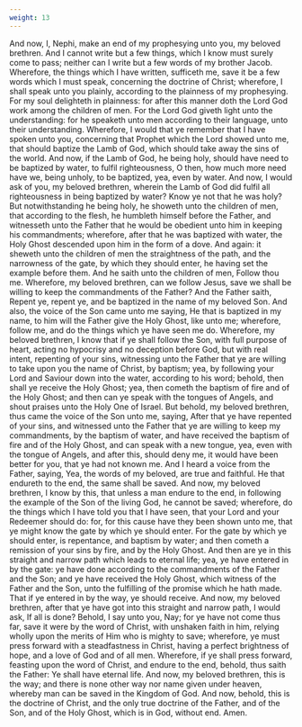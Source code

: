 ```yaml
---
weight: 13
---
```

And now, I, Nephi, make an end of my prophesying unto you, my beloved brethren. And I cannot write but a few things, which I know must surely come to pass; neither can I write but a few words of my brother Jacob. Wherefore, the things which I have written, sufficeth me, save it be a few words which I must speak, concerning the doctrine of Christ; wherefore, I shall speak unto you plainly, according to the plainness of my prophesying. For my soul delighteth in plainness: for after this manner doth the Lord God work among the children of men. For the Lord God giveth light unto the understanding: for he speaketh unto men according to their language, unto their understanding. Wherefore, I would that ye remember that I have spoken unto you, concerning that Prophet which the Lord showed unto me, that should baptize the Lamb of God, which should take away the sins of the world. And now, if the Lamb of God, he being holy, should have need to be baptized by water, to fulfil righteousness, O then, how much more need have we, being unholy, to be baptized, yea, even by water. And now, I would ask of you, my beloved brethren, wherein the Lamb of God did fulfil all righteousness in being baptized by water? Know ye not that he was holy? But notwithstanding he being holy, he showeth unto the children of men, that according to the flesh, he humbleth himself before the Father, and witnesseth unto the Father that he  would be obedient unto him in keeping his commandments; wherefore, after that he was baptized with water, the Holy Ghost descended upon him in the form of a dove. And again: it sheweth unto the children of men the straightness of the path, and the narrowness of the gate, by which they should enter, he having set the example before them. And he saith unto the children of men, Follow thou me. Wherefore, my beloved brethren, can we follow Jesus, save we shall be willing to keep the commandments of the Father? And the Father saith, Repent ye, repent ye, and be baptized in the name of my beloved Son. And also, the voice of the Son came unto me saying, He that is baptized in my name, to him will the Father give the Holy Ghost, like unto me; wherefore, follow me, and do the things which ye have seen me do. Wherefore, my beloved brethren, I know that if ye shall follow the Son, with full purpose of heart, acting no hypocrisy and no deception before God, but with real intent, repenting of your sins, witnessing unto the Father that ye are willing to take upon you the name of Christ, by baptism; yea, by following your Lord and Saviour down into the water, according to his word; behold, then shall ye receive the Holy Ghost; yea, then cometh the baptism of fire and of the Holy Ghost; and then can ye speak with the tongues of Angels, and shout praises unto the Holy One of Israel. But behold, my beloved brethren, thus came the voice of the Son unto me, saying, After that ye have repented of your sins, and witnessed unto the Father that ye are willing to keep my commandments, by the baptism of water, and have received the baptism of fire and of the Holy Ghost, and can speak with a new tongue, yea, even with the tongue of Angels, and after this, should deny me, it would have been better for you, that ye had not known me. And I heard a voice from the Father, saying, Yea, the words of my beloved, are true and faithful. He that endureth to the end, the same shall be saved. And now, my beloved brethren, I know by this, that unless a man endure to the end, in following the example of the Son of the living God, he cannot be saved; wherefore, do the things which I have told you that I have seen, that your Lord and your Redeemer should do: for, for this cause have they been shown unto me, that ye might know the gate by which ye should enter. For the gate by which ye should enter, is repentance, and baptism by water; and then cometh a remission of your sins by fire, and by the  Holy Ghost. And then are ye in this straight and narrow path which leads to eternal life; yea, ye have entered in by the gate: ye have done according to the commandments of the Father and the Son; and ye have received the Holy Ghost, which witness of the Father and the Son, unto the fulfilling of the promise which he hath made. That if ye entered in by the way, ye should receive. And now, my beloved brethren, after that ye have got into this straight and narrow path, I would ask, If all is done? Behold, I say unto you, Nay; for ye have not come thus far, save it were by the word of Christ, with unshaken faith in him, relying wholly upon the merits of Him who is mighty to save; wherefore, ye must press forward with a steadfastness in Christ, having a perfect brightness of hope, and a love of God and of all men. Wherefore, if ye shall press forward, feasting upon the word of Christ, and endure to the end, behold, thus saith the Father: Ye shall have eternal life. And now, my beloved brethren, this is the way; and there is none other way nor name given under heaven, whereby man can be saved in the Kingdom of God. And now, behold, this is the doctrine of Christ, and the only true doctrine of the Father, and of the Son, and of the Holy Ghost, which is in God, without end. Amen.
